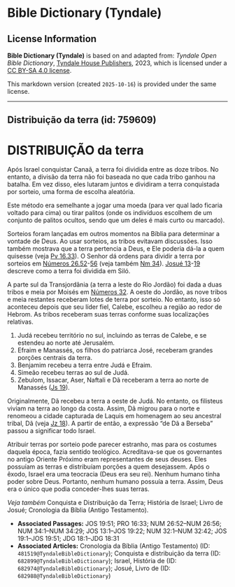 # Bible Dictionary (Tyndale)

## License Information

**Bible Dictionary (Tyndale)** is based on and adapted from: _Tyndale Open Bible Dictionary_, [Tyndale House Publishers](https://tyndaleopenresources.com/), 2023, which is licensed under a [CC BY-SA 4.0 license](https://creativecommons.org/licenses/by-sa/4.0/legalcode.en).

This markdown version (created `2025-10-16`) is provided under the same license.



--------------------------------

## Distribuição da terra (id: 759609)

DISTRIBUIÇÃO da terra
=====================

Após Israel conquistar Canaã, a terra foi dividida entre as doze tribos. No entanto, a divisão da terra não foi baseada no que cada tribo ganhou na batalha. Em vez disso, eles lutaram juntos e dividiram a terra conquistada por sorteio, uma forma de escolha aleatória.

Este método era semelhante a jogar uma moeda (para ver qual lado ficaria voltado para cima) ou tirar palitos (onde os indivíduos escolhem de um conjunto de palitos ocultos, sendo que um deles é mais curto ou marcado).

Sorteios foram lançadas em outros momentos na Bíblia para determinar a vontade de Deus. Ao usar sorteios, as tribos evitavam discussões. Isso também mostrava que a terra pertencia a Deus, e Ele poderia dá\-la a quem quisesse (veja [Pv 16\.33](https://ref.ly/Prov16:33)). O Senhor dá ordens para dividir a terra por sorteios em [Números 26\.52](https://ref.ly/Num26:52-Num26:56)\-[56](https://ref.ly/Num26:52-Num26:56) (veja também [Nm 34](https://ref.ly/Num34:1-Num34:29)). [Josué 13](https://ref.ly/Josh13:1-Josh19:22)\-[19](https://ref.ly/Josh13:1-Josh19:22) descreve como a terra foi dividida em Siló.

A parte sul da Transjordânia (a terra a leste do Rio Jordão) foi dada a duas tribos e meia por Moisés em [Números 32](https://ref.ly/Num32:1-Num32:42). A oeste do Jordão, as nove tribos e meia restantes receberam lotes de terra por sorteio. No entanto, isso só aconteceu depois que seu líder fiel, Calebe, escolheu a região ao redor de Hebrom. As tribos receberam suas terras conforme suas localizações relativas.

1. Judá recebeu território no sul, incluindo as terras de Calebe, e se estendeu ao norte até Jerusalém.
2. Efraim e Manassés, os filhos do patriarca José, receberam grandes porções centrais da terra.
3. Benjamim recebeu a terra entre Judá e Efraim.
4. Simeão recebeu terras ao sul de Judá.
5. Zebulom, Issacar, Aser, Naftali e Dã receberam a terra ao norte de Manassés ([Js 19](https://ref.ly/Josh19:1-Josh19:51)).

Originalmente, Dã recebeu a terra a oeste de Judá. No entanto, os filisteus viviam na terra ao longo da costa. Assim, Dã migrou para o norte e renomeou a cidade capturada de Laquis em homenagem ao seu ancestral tribal, Dã (veja [Jz 18](https://ref.ly/Judg18:1-Judg18:31)). A partir de então, a expressão “de Dã a Berseba” passou a significar todo Israel.

Atribuir terras por sorteio pode parecer estranho, mas para os costumes daquela época, fazia sentido teológico. Acreditava\-se que os governantes no antigo Oriente Próximo eram representantes de seus deuses. Eles possuíam as terras e distribuíam porções a quem desejassem. Após o êxodo, Israel era uma teocracia (Deus era seu rei). Nenhum humano tinha poder sobre Deus. Portanto, nenhum humano possuía a terra. Assim, Deus era o único que podia conceder\-lhes suas terras.

*Veja também* Conquista e Distribuição da Terra; História de Israel; Livro de Josué; Cronologia da Bíblia (Antigo Testamento).

* **Associated Passages:** JOS 19:51; PRO 16:33; NUM 26:52–NUM 26:56; NUM 34:1–NUM 34:29; JOS 13:1–JOS 19:22; NUM 32:1–NUM 32:42; JOS 19:1–JOS 19:51; JDG 18:1–JDG 18:31
* **Associated Articles:** Cronologia da Bíblia (Antigo Testamento) (ID: `481519@TyndaleBibleDictionary`); Conquista e distribuição da terra (ID: `682899@TyndaleBibleDictionary`); Israel, História de (ID: `682974@TyndaleBibleDictionary`); Josué, Livro de (ID: `682988@TyndaleBibleDictionary`)

